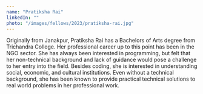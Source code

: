```yaml
---
name: "Pratiksha Rai"
linkedIn: ""
photo: "/images/fellows/2023/pratiksha-rai.jpg"
---
```


Originally from Janakpur, Pratiksha Rai has a Bachelors of Arts degree from Trichandra College. Her professional career up to this point has been in the NGO sector. She has always been interested in programming, but felt that her non-technical background and lack of guidance would pose a challenge to her entry into the field. Besides coding, she is interested in understanding social, economic, and cultural institutions. Even without a technical background, she has been known to provide practical technical solutions to real world problems in her professional work.
